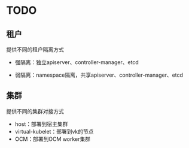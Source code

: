# TODO



## 租户

提供不同的租户隔离方式

- 强隔离：独立apiserver、controller-manager、etcd

- 弱隔离：namespace隔离，共享apiserver、controller-manager、etcd



## 集群

提供不同的集群对接方式

- host：部署到宿主集群
- virtual-kubelet：部署到vk的节点
- OCM：部署到OCM worker集群
